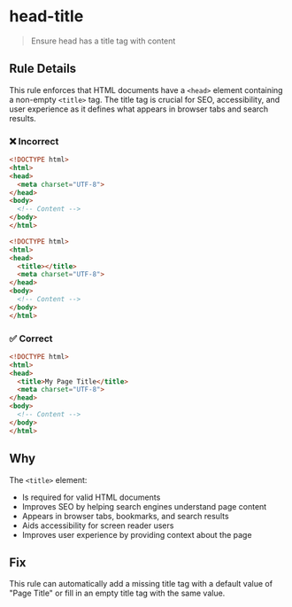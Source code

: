 # head-title

> Ensure head has a title tag with content

## Rule Details

This rule enforces that HTML documents have a `<head>` element containing a non-empty `<title>` tag. The title tag is crucial for SEO, accessibility, and user experience as it defines what appears in browser tabs and search results.

### ❌ Incorrect

```html
<!DOCTYPE html>
<html>
<head>
  <meta charset="UTF-8">
</head>
<body>
  <!-- Content -->
</body>
</html>
```

```html
<!DOCTYPE html>
<html>
<head>
  <title></title>
  <meta charset="UTF-8">
</head>
<body>
  <!-- Content -->
</body>
</html>
```

### ✅ Correct

```html
<!DOCTYPE html>
<html>
<head>
  <title>My Page Title</title>
  <meta charset="UTF-8">
</head>
<body>
  <!-- Content -->
</body>
</html>
```

## Why

The `<title>` element:

- Is required for valid HTML documents
- Improves SEO by helping search engines understand page content
- Appears in browser tabs, bookmarks, and search results
- Aids accessibility for screen reader users
- Improves user experience by providing context about the page

## Fix

This rule can automatically add a missing title tag with a default value of "Page Title" or fill in an empty title tag with the same value.